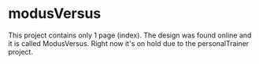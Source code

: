 # modusVersus
This project contains only 1 page (index). The design was found online and it is called ModusVersus. Right now it's on hold due to the personalTrainer project.
